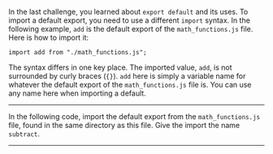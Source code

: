 <div class="challenge-instructions es6"><div><section id="description">
<p>In the last challenge, you learned about <code>export default</code> and its uses. To import a default export, you need to use a different <code>import</code> syntax. In the following example, <code>add</code> is the default export of the <code>math_functions.js</code> file. Here is how to import it:</p>
<pre class="language-js"><code class="language-js"><span class="token keyword">import</span> add <span class="token keyword">from</span> <span class="token string">"./math_functions.js"</span><span class="token punctuation">;</span>
</code></pre>
<p>The syntax differs in one key place. The imported value, <code>add</code>, is not surrounded by curly braces (<code>{}</code>). <code>add</code> here is simply a variable name for whatever the default export of the <code>math_functions.js</code> file is. You can use any name here when importing a default.</p>
</section></div><hr/><div><section id="instructions">
<p>In the following code, import the default export from the <code>math_functions.js</code> file, found in the same directory as this file. Give the import the name <code>subtract</code>.</p>
</section></div><hr/></div>